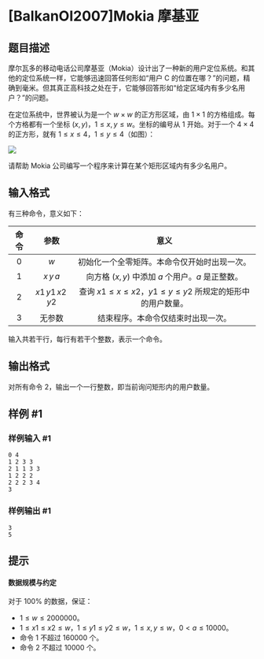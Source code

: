 # [BalkanOI2007]Mokia 摩基亚

## 题目描述

摩尔瓦多的移动电话公司摩基亚（Mokia）设计出了一种新的用户定位系统。和其他的定位系统一样，它能够迅速回答任何形如“用户 C 的位置在哪？”的问题，精确到毫米。但其真正高科技之处在于，它能够回答形如“给定区域内有多少名用户？”的问题。

在定位系统中，世界被认为是一个 $w×w$ 的正方形区域，由 $1\times 1$ 的方格组成。每个方格都有一个坐标 $(x,y)$，$1\leq x,y\leq w$。坐标的编号从 $1$ 开始。对于一个 $4\times 4$ 的正方形，就有 $1\leq x\leq 4$，$1\leq y\leq 4$（如图）：

![](https://cdn.luogu.com.cn/upload/pic/17271.png)

请帮助 Mokia 公司编写一个程序来计算在某个矩形区域内有多少名用户。

## 输入格式

有三种命令，意义如下：

|命令|参数|意义|
|:-:|:-:|:-:|
|$0$|$w$|初始化一个全零矩阵。本命令仅开始时出现一次。|
|$1$|$x\,y\,a$|向方格 $(x,y)$ 中添加 $a$ 个用户。$a$ 是正整数。|
|$2$|$x1\,y1\,x2\,y2$|查询 $x1\leq x\leq x2$，$y1\leq y\leq y2$ 所规定的矩形中的用户数量。|
|$3$|无参数|结束程序。本命令仅结束时出现一次。|

输入共若干行，每行有若干个整数，表示一个命令。

## 输出格式

对所有命令 $2$，输出一个一行整数，即当前询问矩形内的用户数量。

## 样例 #1

### 样例输入 #1
```
0 4
1 2 3 3
2 1 1 3 3
1 2 2 2
2 2 2 3 4
3
```

### 样例输出 #1

```
3
5
```

## 提示

#### 数据规模与约定


对于 $100\%$ 的数据，保证：
- $1\leq w\leq 2000000$。
- $1\leq x1\leq x2\leq w$，$1\leq y1\leq y2\leq w$，$1\leq x,y\leq w$，$0<a\leq 10000$。
- 命令 $1$ 不超过 $160000$ 个。
- 命令 $2$ 不超过 $10000$ 个。
